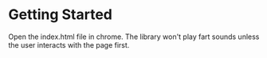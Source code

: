 # Getting Started

Open the index.html file in chrome. The library won't play fart sounds unless the user interacts with the page first.
